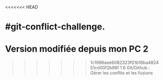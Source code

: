 <<<<<<< HEAD

#git-conflict-challenge.
=======
# Version modifiée depuis mon PC 2
>>>>>>> 1c1996aee6082323f01b16ba482451cd00f2b98f
1.6 Git/Github : Gérer les conflits et les fusions

